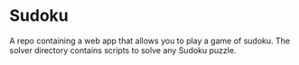 # Sudoku
A repo containing a web app that allows you to play a game of sudoku. The solver directory contains scripts to solve any Sudoku puzzle. 

